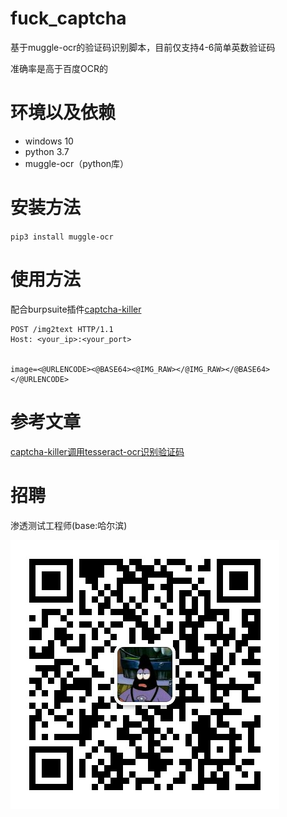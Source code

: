 # fuck_captcha

基于muggle-ocr的验证码识别脚本，目前仅支持4-6简单英数验证码

准确率是高于百度OCR的

# 环境以及依赖

* windows 10
* python 3.7
* muggle-ocr（python库）

# 安装方法

`pip3 install muggle-ocr`

# 使用方法

配合burpsuite插件[captcha-killer](https://github.com/c0ny1/captcha-killer/)
```
POST /img2text HTTP/1.1
Host: <your_ip>:<your_port>


image=<@URLENCODE><@BASE64><@IMG_RAW></@IMG_RAW></@BASE64></@URLENCODE>
```

# 参考文章

[captcha-killer调用tesseract-ocr识别验证码](https://github.com/c0ny1/captcha-killer/tree/master/doc/case01)


# 招聘

渗透测试工程师(base:哈尔滨)

![](wechat-qrcode.png)
